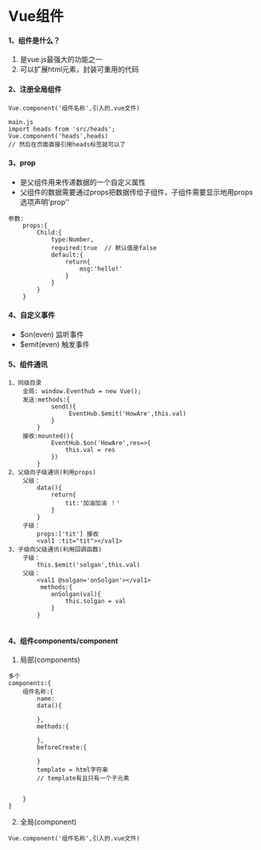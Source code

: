 # Vue组件
#### 1、组件是什么？
1. 是vue.js最强大的功能之一
2. 可以扩展html元素，封装可重用的代码
#### 2、注册全局组件

```
Vue.component('组件名称',引入的.vue文件)

main.js
import heads from 'src/heads';
Vue.component('heads',heads)
// 然后在页面直接引用heads标签就可以了

```
#### 3、prop
- 是父组件用来传递数据的一个自定义属性
- 父组件的数据需要通过props把数据传给子组件，子组件需要显示地用props选项声明'prop''

```
参数:
    props:{
        Child:{
            type:Number,
            required:true  // 默认值是false
            default:{
                return{
                    msg:'hello!'
                }
            }
        }
    }
```
#### 4、自定义事件
- $on(even)     监听事件
- $emit(even)   触发事件
#### 5、组件通讯

```
1、同级目录
    全局: window.Eventhub = new Vue();
    发送:methods:{
            send(){
                 EventHub.$emit('HowAre',this.val)
            }
        }
    接收:mounted(){
            EventHub.$on('HowAre',res=>{
                this.val = res
            })
        }
2、父级向子级通讯(利用props)
    父级：
        data(){
            return{
                tit:'加油加油 ！'
            }
        }
    子级：
        props:['tit'] 接收
        <val1 :tit="tit"></val1>
3、子级向父级通讯(利用回调函数)
    子级：
        this.$emit('solgan',this.val)
    父级：
        <val1 @solgan='onSolgan'></val1>
         methods:{
            onSolgan(val){
                this.solgan = val
            }
        }
    
```

#### 4、组件components/component

1. 局部(components)

```
多个
components:{
    组件名称:{
        name:
        data(){
            
        },
        methods:{
            
        },
        beforeCreate:{
            
        }
        template = html字符串
        // template有且只有一个子元素
        
        
    }
}
```
2. 全局(component)

```
Vue.component('组件名称',引入的.vue文件)
```




